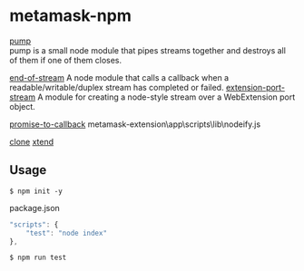 # metamask-npm

[pump](https://www.npmjs.com/package/pump)  
pump is a small node module that pipes streams together and destroys all of them if one of them closes.


[end-of-stream](https://www.npmjs.com/package/end-of-stream)
A node module that calls a callback when a readable/writable/duplex stream has completed or failed.
[extension-port-stream](https://www.npmjs.com/package/extension-port-stream)
A module for creating a node-style stream over a WebExtension port object.

[promise-to-callback](https://www.npmjs.com/package/promise-to-callback)
metamask-extension\app\scripts\lib\nodeify.js

[clone](https://www.npmjs.com/package/clone)
[xtend](https://www.npmjs.com/package/xtend)

## Usage

`$ npm init -y`

package.json

```js
"scripts": {
    "test": "node index"
},
```

`$ npm run test`
